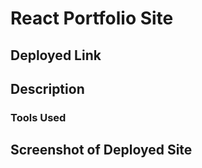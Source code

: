 # React Portfolio Site

## Deployed Link

## Description

### Tools Used

## Screenshot of Deployed Site